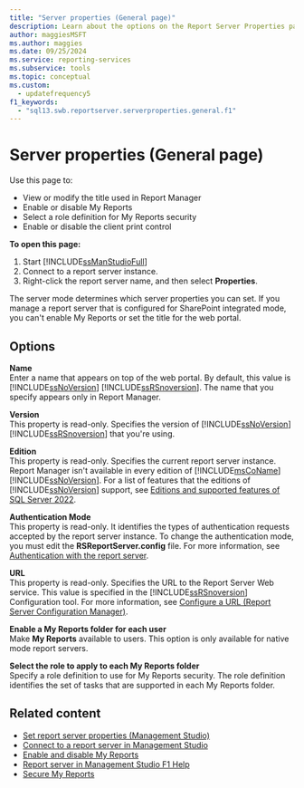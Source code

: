 ```yaml
---
title: "Server properties (General page)"
description: Learn about the options on the Report Server Properties page.
author: maggiesMSFT
ms.author: maggies
ms.date: 09/25/2024
ms.service: reporting-services
ms.subservice: tools
ms.topic: conceptual
ms.custom:
  - updatefrequency5
f1_keywords:
  - "sql13.swb.reportserver.serverproperties.general.f1"
---
```

# Server properties (General page)
  Use this page to: 
  - View or modify the title used in Report Manager
  - Enable or disable My Reports
  - Select a role definition for My Reports security
  - Enable or disable the client print control  
  
 **To open this page:**
 1) Start [!INCLUDE[ssManStudioFull](../../includes/ssmanstudiofull-md.md)]
 2) Connect to a report server instance.
 3) Right-click the report server name, and then select **Properties**.  
  
 The server mode determines which server properties you can set. If you manage a report server that is configured for SharePoint integrated mode, you can't enable My Reports or set the title for the web portal.  
  
## Options  
 **Name**  
 Enter a name that appears on top of the web portal. By default, this value is [!INCLUDE[ssNoVersion](../../includes/ssnoversion-md.md)] [!INCLUDE[ssRSnoversion](../../includes/ssrsnoversion-md.md)]. The name that you specify appears only in Report Manager.  
  
 **Version**  
 This property is read-only. Specifies the version of [!INCLUDE[ssNoVersion](../../includes/ssnoversion-md.md)] [!INCLUDE[ssRSnoversion](../../includes/ssrsnoversion-md.md)] that you're using.  
  
 **Edition**  
 This property is read-only. Specifies the current report server instance. Report Manager isn't available in every edition of [!INCLUDE[msCoName](../../includes/msconame-md.md)] [!INCLUDE[ssNoVersion](../../includes/ssnoversion-md.md)]. For a list of features that the editions of [!INCLUDE[ssNoVersion](../../includes/ssnoversion-md.md)] support, see [Editions and supported features of SQL Server 2022](../../sql-server/editions-and-components-of-sql-server-2022.md).
  
 **Authentication Mode**  
 This property is read-only. It identifies the types of authentication requests accepted by the report server instance. To change the authentication mode, you must edit the **RSReportServer.config** file. For more information, see [Authentication with the report server](../../reporting-services/security/authentication-with-the-report-server.md).  
  
 **URL**  
 This property is read-only. Specifies the URL to the Report Server Web service. This value is specified in the [!INCLUDE[ssRSnoversion](../../includes/ssrsnoversion-md.md)] Configuration tool. For more information, see [Configure a URL  &#40;Report Server Configuration Manager&#41;](../../reporting-services/install-windows/configure-a-url-ssrs-configuration-manager.md).  
  
 **Enable a My Reports folder for each user**  
 Make **My Reports** available to users. This option is only available for native mode report servers.  
  
 **Select the role to apply to each My Reports folder**  
 Specify a role definition to use for My Reports security. The role definition identifies the set of tasks that are supported in each My Reports folder.  

  
## Related content

- [Set report server properties &#40;Management Studio&#41;](../../reporting-services/tools/set-report-server-properties-management-studio.md)
- [Connect to a report server in Management Studio](../../reporting-services/tools/connect-to-a-report-server-in-management-studio.md)
- [Enable and disable My Reports](../../reporting-services/report-server/enable-and-disable-my-reports.md)
- [Report server in Management Studio F1 Help](../../reporting-services/tools/report-server-in-management-studio-f1-help.md)
- [Secure My Reports](../../reporting-services/security/secure-my-reports.md)
